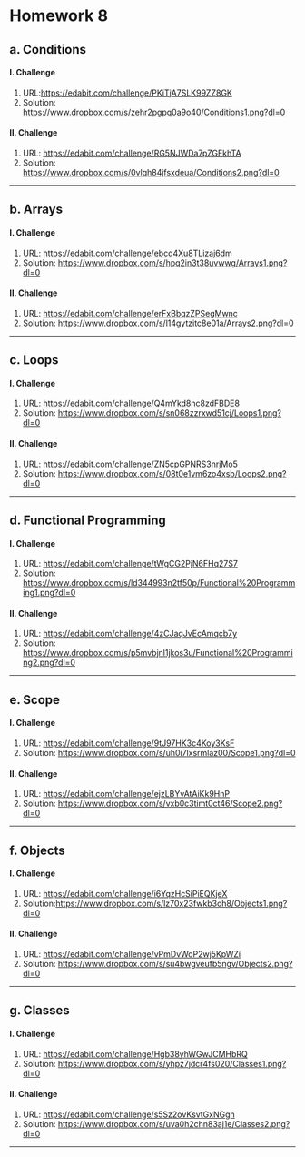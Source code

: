 **Homework 8**
==============

a. **Conditions**
------------------
#### I. Challenge
1. URL:https://edabit.com/challenge/PKiTjA7SLK99ZZ8GK
2. Solution: https://www.dropbox.com/s/zehr2pgpq0a9o40/Conditions1.png?dl=0

#### II. Challenge
1. URL: https://edabit.com/challenge/RG5NJWDa7pZGFkhTA
2. Solution: https://www.dropbox.com/s/0vlqh84jfsxdeua/Conditions2.png?dl=0
***

b. **Arrays**
-----------------
#### I. Challenge
1. URL: https://edabit.com/challenge/ebcd4Xu8TLizaj6dm
2. Solution: https://www.dropbox.com/s/hpq2in3t38uvwwg/Arrays1.png?dl=0

#### II. Challenge
1. URL: https://edabit.com/challenge/erFxBbqzZPSegMwnc
2. Solution: https://www.dropbox.com/s/l14gytzitc8e01a/Arrays2.png?dl=0
***

c. **Loops**
-----------------
#### I. Challenge
1. URL: https://edabit.com/challenge/Q4mYkd8nc8zdFBDE8
2. Solution: https://www.dropbox.com/s/sn068zzrxwd51cj/Loops1.png?dl=0

#### II. Challenge
1. URL: https://edabit.com/challenge/ZN5cpGPNRS3nrjMo5
2. Solution: https://www.dropbox.com/s/08t0e1vm6zo4xsb/Loops2.png?dl=0
***

d. **Functional Programming**
------------------------------
#### I. Challenge
1. URL:  https://edabit.com/challenge/tWgCG2PjN6FHq27S7
2. Solution: https://www.dropbox.com/s/ld344993n2tf50p/Functional%20Programming1.png?dl=0

#### II. Challenge
1. URL: https://edabit.com/challenge/4zCJaqJvEcAmqcb7y
2. Solution: https://www.dropbox.com/s/p5mvbjnl1jkos3u/Functional%20Programming2.png?dl=0
***

e. **Scope**
-----------------
#### I. Challenge
1. URL: https://edabit.com/challenge/9tJ97HK3c4Koy3KsF
2. Solution: https://www.dropbox.com/s/uh0i7lxsrmlaz00/Scope1.png?dl=0

#### II. Challenge
1. URL: https://edabit.com/challenge/ejzLBYvAtAiKk9HnP
2. Solution: https://www.dropbox.com/s/vxb0c3timt0ct46/Scope2.png?dl=0
***

f. **Objects**
-----------------
#### I. Challenge
1. URL: https://edabit.com/challenge/i6YqzHcSiPiEQKjeX
2. Solution:https://www.dropbox.com/s/lz70x23fwkb3oh8/Objects1.png?dl=0

#### II. Challenge
1. URL: https://edabit.com/challenge/vPmDvWoP2wj5KpWZi
2. Solution: https://www.dropbox.com/s/su4bwgveufb5ngv/Objects2.png?dl=0
***

g. **Classes**
-----------------
#### I. Challenge
1. URL: https://edabit.com/challenge/Hgb38yhWGwJCMHbRQ
2. Solution: https://www.dropbox.com/s/yhpz7jdcr4fs020/Classes1.png?dl=0

#### II. Challenge
1. URL: https://edabit.com/challenge/s5Sz2ovKsvtGxNGgn
2. Solution: https://www.dropbox.com/s/uva0h2chn83aj1e/Classes2.png?dl=0
***
